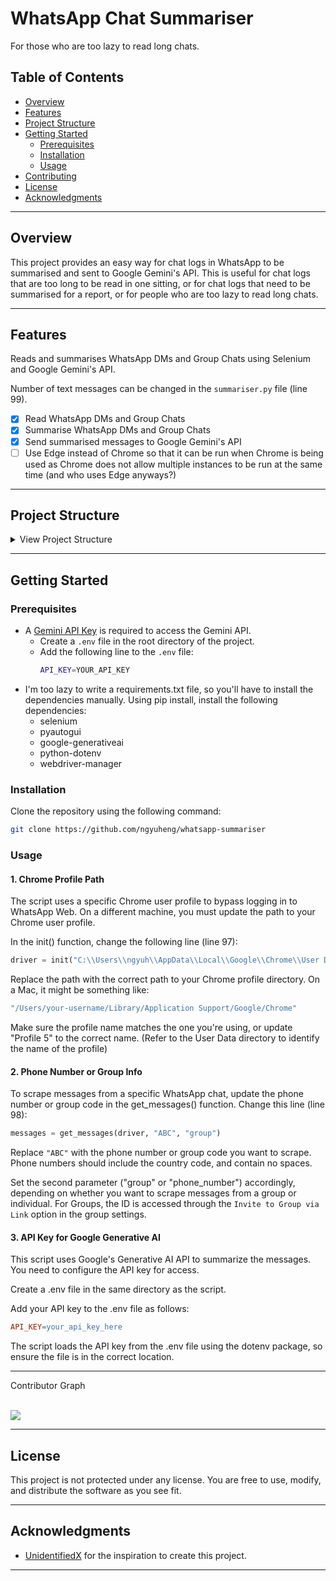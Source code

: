 <div align="left" style="position: relative;">
<h1>WhatsApp Chat Summariser</h1>

For those who are too lazy to read long chats.
</div>

##  Table of Contents

- [ Overview](#overview)
- [ Features](#features)
- [ Project Structure](#project-structure)
- [ Getting Started](#getting-started)
  - [ Prerequisites](#prerequisites)
  - [ Installation](#installation)
  - [ Usage](#usage)
- [ Contributing](#contributing)
- [ License](#license)
- [ Acknowledgments](#acknowledgments)

---

##  Overview

<!-- Introduce OBC -->
<!-- link to FreeRTOS repo. -->
<!-- link to CSP repo. -->

This project provides an easy way for chat logs in WhatsApp to be summarised and sent to Google Gemini's API. This is useful for chat logs that are too long to be read in one sitting, or for chat logs that need to be summarised for a report, or for people who are too lazy to read long chats.

---

##  Features

Reads and summarises WhatsApp DMs and Group Chats using Selenium and Google Gemini's API.

Number of text messages can be changed in the `summariser.py` file (line 99).

- [x]  Read WhatsApp DMs and Group Chats
- [x]  Summarise WhatsApp DMs and Group Chats
- [x]  Send summarised messages to Google Gemini's API
- [ ]  Use Edge instead of Chrome so that it can be run when Chrome is being used as Chrome does not allow multiple instances to be run at the same time (and who uses Edge anyways?)

---

##  Project Structure

<details>
<summary>View Project Structure</summary>

```sh
└── obc/
    ├── cookies
    │   ├── cookies.txt
    ├── .env
    ├── .gitignore
    ├── README.md
    └── summariser.py
```
</details>

---

##  Getting Started

###  Prerequisites

- A [Gemini API Key](https://docs.gemini.com/rest-api/#authentication) is required to access the Gemini API.
    - Create a `.env` file in the root directory of the project.
    - Add the following line to the `.env` file:
        ```sh
        API_KEY=YOUR_API_KEY
        ```
- I'm too lazy to write a requirements.txt file, so you'll have to install the dependencies manually. Using pip install, install the following dependencies:
    - selenium
    - pyautogui
    - google-generativeai
    - python-dotenv
    - webdriver-manager

###  Installation

Clone the repository using the following command:

```sh
git clone https://github.com/ngyuheng/whatsapp-summariser
```

###  Usage

#### 1. Chrome Profile Path
The script uses a specific Chrome user profile to bypass logging in to WhatsApp Web. On a different machine, you must update the path to your Chrome user profile.

In the init() function, change the following line (line 97):

```python
driver = init("C:\\Users\\ngyuh\\AppData\\Local\\Google\\Chrome\\User Data")
```
Replace the path with the correct path to your Chrome profile directory. On a Mac, it might be something like:

```bash
"/Users/your-username/Library/Application Support/Google/Chrome" 
```
Make sure the profile name matches the one you're using, or update "Profile 5" to the correct name. (Refer to the User Data directory to identify the name of the profile)

#### 2. Phone Number or Group Info
To scrape messages from a specific WhatsApp chat, update the phone number or group code in the get_messages() function. Change this line (line 98):

```python
messages = get_messages(driver, "ABC", "group")
```
Replace ```"ABC"``` with the phone number or group code you want to scrape. Phone numbers should include the country code, and contain no spaces.

Set the second parameter ("group" or "phone_number") accordingly, depending on whether you want to scrape messages from a group or individual. For Groups, the ID is accessed through the ```Invite to Group via Link``` option in the group settings.
#### 3. API Key for Google Generative AI
This script uses Google's Generative AI API to summarize the messages. You need to configure the API key for access.

Create a .env file in the same directory as the script.

Add your API key to the .env file as follows:

```makefile
API_KEY=your_api_key_here
```
The script loads the API key from the .env file using the dotenv package, so ensure the file is in the correct location.


---
<summary>Contributor Graph</summary>
<br>
<p align="left">
   <a href="https://github.com{/ngyuheng/whatsapp-summariser/}graphs/contributors">
      <img src="https://contrib.rocks/image?repo=ngyuheng/whatsapp-summariser">
   </a>
</p>
</details>

---

##  License

This project is not protected under any license. You are free to use, modify, and distribute the software as you see fit.

---

##  Acknowledgments

- [UnidentifiedX](https://github.com/UnidentifiedX/UnidentifiedX) for the inspiration to create this project.

---